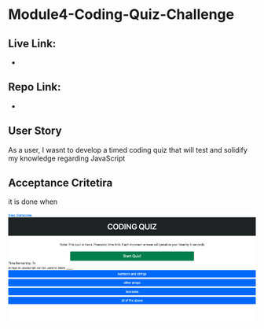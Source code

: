 # Module4-Coding-Quiz-Challenge

## Live Link:

-

## Repo Link:

-

## User Story

As a user, I wasnt to develop a timed coding quiz that will test and solidify my knowledge regarding JavaScript

## Acceptance Critetira

it is done when

![alt text](./assets/images/quiz.png)
